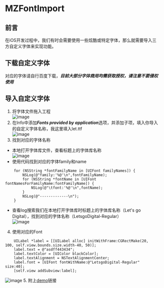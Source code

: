 # MZFontImport

## 前言
在iOS开发过程中，我们有时会需要使用一些炫酷或特定字体，那么就需要导入三方自定义字体来实现功能。
## 下载自定义字体
对应的字体请自行百度下载，***目前大部分字体商用均需获取授权，请注意不要侵权使用***
## 导入自定义字体
1. 将字体文件拖入工程  
![image](http://upload-images.jianshu.io/upload_images/5912495-6398ee4ffd700ff7.png?imageMogr2/auto-orient/strip%7CimageView2/2/w/1240)
2. 在Info中添加***Fonts provided by application***选项，并添加子项，填入你导入的自定义字体名称，我这里填入let.ttf  
![image](http://upload-images.jianshu.io/upload_images/5912495-3796164e23af642e.png?imageMogr2/auto-orient/strip%7CimageView2/2/w/1240)
3. 找到对应的字体名称
- 本地打开字体库文件，查看标题上的字体库名称  
![image](http://upload-images.jianshu.io/upload_images/5912495-b0d4d39518f90138.png?imageMogr2/auto-orient/strip%7CimageView2/2/w/1240)
- 使用代码找到对应的字体family和name
```
    for (NSString *fontFamilyName in [UIFont familyNames]) {
        NSLog(@"family:'%@'\n",fontFamilyName);
        for (NSString *fontName in [UIFont fontNamesForFamilyName:fontFamilyName]) {
            NSLog(@"\tfont:'%@'\n",fontName);
        }
        NSLog(@"-------------\n");
    }
```
- 查看log搜索我们在本地打开字体库时标题上的字体库名称（Let's go Digital），找到对应的字体名称（LetsgoDigital-Regular）  
![image](http://upload-images.jianshu.io/upload_images/5912495-a78fcb5bbaea80b6.png?imageMogr2/auto-orient/strip%7CimageView2/2/w/1240)
4. 使用对应的Font
```
    UILabel *label = [[UILabel alloc] initWithFrame:CGRectMake(20, 100, self.view.bounds.size.width-40, 50)];
    label.text = @"asdff443434";
    label.textColor = [UIColor blackColor];
    label.textAlignment = NSTextAlignmentCenter;
    label.font = [UIFont fontWithName:@"LetsgoDigital-Regular" size:40];
    [self.view addSubview:label];
```
![image](http://upload-images.jianshu.io/upload_images/5912495-ebdf82abac69ada4.png?imageMogr2/auto-orient/strip%7CimageView2/2/w/1240)
5. 附上[demo](https://github.com/1691665955/MZFontImport.git)链接
